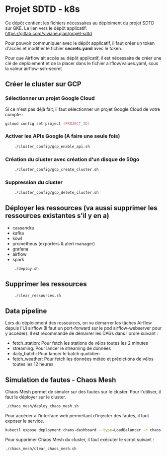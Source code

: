# Projet SDTD - k8s
Ce dépôt contient les fichiers nécessaires au déploiment du projet SDTD sur GKE.
Le lien vers le dépôt applicatif: https://gitlab.com/viviane.qian/projet-sdtd

Pour pouvoir communiquer avec le dépôt applicatif, il faut créer un token d'accès et modifier le fichier **secrets.yaml** avec le token.

Pour que Airflow ait accès au dépôt applicatif, il est nécessaire de créer une clé de déploiement et de la placer dans le fichier airflow/values.yaml, sous la valeur airflow-ssh-secret

## Créer le cluster sur GCP

### Sélectionner un projet Google Cloud
Si ce n'est pas déjà fait, il faut sélectionner un projet Google Cloud de votre compte :
```bash
gcloud config set project [PROJECT_ID]
```

### Activer les APIs Google (A faire une seule fois)

```bash
    ./cluster_config/gcp_enable_api.sh
```

### Création du cluster avec création d'un disque de 50go

```bash
    ./cluster_config/gcp_create_cluster.sh
```

### Suppression du cluster

```bash
    ./cluster_config/gcp_delete_cluster.sh
```

## Déployer les ressources (va aussi supprimer les ressources existantes s'il y en a)

- cassandra
- kafka
- kowl
- prometheus (exporters & alert manager)
- grafana
- airflow
- spark

```bash
    ./deploy.sh
```

## Supprimer les ressources

```bash
    ./clear_ressources.sh
```

## Data pipeline
Lors du déploiement des ressources, on va démarrer les tâches Airflow depuis l'UI airflow (Il faut un port-forward sur le pod airflow-webserver pour y accéder). Il est recommandé de démarrer les DAGs dans l'ordre suivant :
- fetch_station: Pour fetch les stations de vélos toutes les 2 minutes
- streaming: Pour lancer le streaming de données
- daily_batch: Pour lancer le batch quotidien
- fetch_weather: Pour fetch les données météo et prédictions de vélos toutes les 12 heures


## Simulation de fautes - Chaos Mesh
Chaos Mesh permet de simuler sur des fautes sur le cluster. Pour l'utiliser, il faut le déployer sur le cluster.
```bash
./chaos_mesh/deploy_chaos_mesh.sh
```

Pour accéder à l'interface web permettant d'injecter des fautes, il faut exposer le service.
```bash
kubectl expose deployment chaos-dashboard --type=LoadBalancer -n chaos-mesh --name=chaos-dashboard-loadbalancer
```

Pour supprimer Chaos Mesh du cluster, il faut exécuter le script suivant :
```bash
./chaos_mesh/clear_chaos_mesh.sh
```
